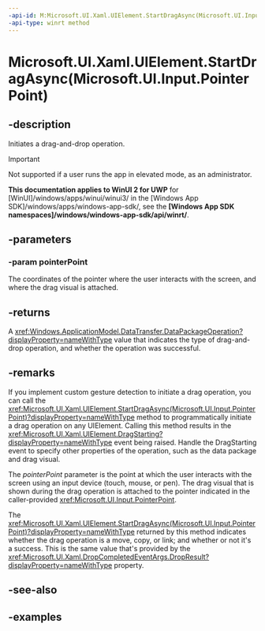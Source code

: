 ```yaml
---
-api-id: M:Microsoft.UI.Xaml.UIElement.StartDragAsync(Microsoft.UI.Input.PointerPoint)
-api-type: winrt method
---
```


# Microsoft.UI.Xaml.UIElement.StartDragAsync(Microsoft.UI.Input.PointerPoint)

<!--
public Windows.Foundation.IAsyncOperation<Windows.ApplicationModel.DataTransfer.DataPackageOperation> StartDragAsync (Microsoft.UI.Input.PointerPoint pointerPoint);
-->

## -description

Initiates a drag-and-drop operation.

> [!Important]
> Not supported if a user runs the app in elevated mode, as an administrator.

**This documentation applies to WinUI 2 for UWP** for [WinUI]/windows/apps/winui/winui3/ in the [Windows App SDK]/windows/apps/windows-app-sdk/, see the **[Windows App SDK namespaces]/windows/windows-app-sdk/api/winrt/**.

## -parameters

### -param pointerPoint

The coordinates of the pointer where the user interacts with the screen, and where the drag visual is attached.

## -returns

A <xref:Windows.ApplicationModel.DataTransfer.DataPackageOperation?displayProperty=nameWithType> value that indicates the type of drag-and-drop operation, and whether the operation was successful.

## -remarks

If you implement custom gesture detection to initiate a drag operation, you can call the <xref:Microsoft.UI.Xaml.UIElement.StartDragAsync(Microsoft.UI.Input.PointerPoint)?displayProperty=nameWithType> method to programmatically initiate a drag operation on any UIElement. Calling this method results in the <xref:Microsoft.UI.Xaml.UIElement.DragStarting?displayProperty=nameWithType> event being raised. Handle the DragStarting event to specify other properties of the operation, such as the data package and drag visual.

The *pointerPoint* parameter is the point at which the user interacts with the screen using an input device (touch, mouse, or pen). The drag visual that is shown during the drag operation is attached to the pointer indicated in the caller-provided <xref:Microsoft.UI.Input.PointerPoint>.

The <xref:Microsoft.UI.Xaml.UIElement.StartDragAsync(Microsoft.UI.Input.PointerPoint)?displayProperty=nameWithType> returned by this method indicates whether the drag operation is a move, copy, or link; and whether or not it's a success. This is the same value that's provided by the <xref:Microsoft.UI.Xaml.DropCompletedEventArgs.DropResult?displayProperty=nameWithType> property.

## -see-also

## -examples
